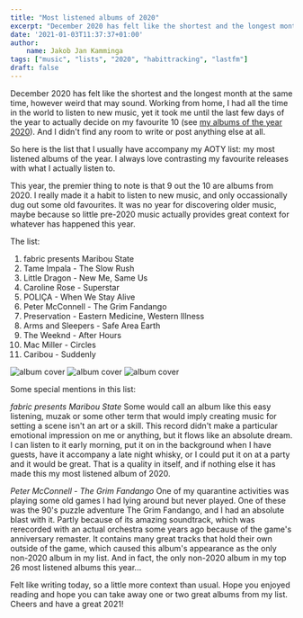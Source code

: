 ```yaml
---
title: "Most listened albums of 2020"
excerpt: "December 2020 has felt like the shortest and the longest month at the same time, however weird that may sound. Working from home, I had all the time in the world to listen to new music, yet..."
date: '2021-01-03T11:37:37+01:00'
author:
    name: Jakob Jan Kamminga
tags: ["music", "lists", "2020", "habittracking", "lastfm"]
draft: false
---
```


December 2020 has felt like the shortest and the longest month at the same time, however weird that may sound. Working from home, I had all the time in the world to listen to new music, yet it took me until the last few days of the year to actually decide on my favourite 10 (see [my albums of the year 2020](../aoty2020/)). And I didn't find any room to write or post anything else at all.

So here is the list that I usually have accompany my AOTY list: my most listened albums of the year. I always love contrasting my favourite releases with what I actually listen to.

This year, the premier thing to note is that 9 out the 10 are albums from 2020. I really made it a habit to listen to new music, and only occassionally dug out some old favourites. It was no year for discovering older music, maybe because so little pre-2020 music actually provides great context for whatever has happened this year.

The list:

1. fabric presents Maribou State
2. Tame Impala - The Slow Rush
3. Little Dragon - New Me, Same Us
4. Caroline Rose - Superstar
5. POLIÇA - When We Stay Alive
6. Peter McConnell - The Grim Fandango
7. Preservation - Eastern Medicine, Western Illness
8. Arms and Sleepers - Safe Area Earth
9. The Weeknd - After Hours
10. Mac Miller - Circles
11. Caribou - Suddenly

<div class="feature-albums">
    <img class="feature-album-img" src="/img/albums/mariboustate-fabricpresents.jpg" alt="album cover"></img>
    <img class="feature-album-img" src="/img/albums/tameimpala-theslowrush.jpg" alt="album cover"></img>
    <img class="feature-album-img" src="/img/albums/littledragon-newmesameus.jpg" alt="album cover"></img>
</div>

Some special mentions in this list:

*fabric presents Maribou State*
Some would call an album like this easy listening, muzak or some other term that would imply creating music for setting a scene isn't an art or a skill. This record didn't make a particular emotional impression on me or anything, but it flows like an absolute dream. I can listen to it early morning, put it on in the background when I have guests, have it accompany a late night whisky, or I could put it on at a party and it would be great. That is a quality in itself, and if nothing else it has made this my most listened album of 2020.

*Peter McConnell - The Grim Fandango*
One of my quarantine activities was playing some old games I had lying around but never played. One of these was the 90's puzzle adventure The Grim Fandango, and I had an absolute blast with it. Partly because of its amazing soundtrack, which was rerecorded with an actual orchestra some years ago because of the game's anniversary remaster. It contains many great tracks that hold their own outside of the game, which caused this album's appearance as the only non-2020 album in my list. And in fact, the only non-2020 album in my top 26 most listened albums this year...

Felt like writing today, so a little more context than usual. Hope you enjoyed reading and hope you can take away one or two great albums from my list. Cheers and have a great 2021!